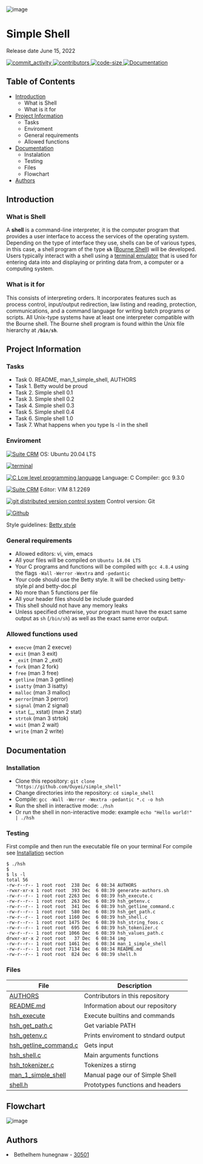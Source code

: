 ![image](img/simple_shell_header.png)
<h1>Simple Shell</h1>
Release date June 15, 2022

</p>
          </a>
          <a href="https://github.com/30501/simple_shell/commits/master" target="_blank">
               <img alt="commit_activity" src="https://img.shields.io/github/commit-activity/y/Ouyei/simple_shell" />
          </a>
          <a href="https://github.com/30501/simple_shell/graphs/contributors" target="_blank">
               <img alt="contributors" src="https://img.shields.io/github/contributors/Ouyei/simple_shell" />
          </a>
          <a href="https://github.com/30501/simple_shell/blob/master/hsh_shell.c"target="_blank">
               <img alt="code-size" src="https://img.shields.io/tokei/lines/github/Ouyei/simple_shell" />
          </a>
          <a href="https://github.com/30501/simple_shell/blob/master/README.md" target="_blank">
               <img alt="Documentation" src="https://img.shields.io/badge/documentation-yes-brightgreen" />
          </a>
     </p>

## Table of Contents
* [Introduction](#Introduction)
  * What is Shell
  * What is it for
* [Project Information](#Project-Information)
    * Tasks
    * Enviroment
    * General requirements
    * Allowed functions
* [Documentation](#Documentation)
    * Instalation
    * Testing
    * Files
    * Flowchart
* [Authors](#Authors)

## Introduction

### What is Shell
A **shell** is a command-line interpreter, it is the computer program that provides a user interface to access the services of the operating system. Depending on the type of interface they use, shells can be of various types, in this case, a shell program of the type **`sh`** ([Bourne Shell](https://en.wikipedia.org/wiki/Bourne_shell)) will be developed. Users typically interact with a shell using a [terminal emulator](https://en.wikipedia.org/wiki/Terminal_emulator) that is used for entering data into and displaying or printing data from, a computer or a computing system.

### What is it for
This consists of interpreting orders. It incorporates features such as process control, input/output redirection, law listing and reading, protection, communications, and a command language for writing batch programs or scripts. All Unix-type systems have at least one interpreter compatible with the Bourne shell. The Bourne shell program is found within the Unix file hierarchy at **`/bin/sh`**.

## Project Information

### Tasks

* Task 0. README, man_1_simple_shell, AUTHORS
* Task 1. Betty would be proud
* Task 2. Simple shell 0.1
* Task 3. Simple shell 0.2
* Task 4. Simple shell 0.3
* Task 5. Simple shell 0.4
* Task 6. Simple shell 1.0
* Task 7. What happens when you type ls -l in the shell

### Enviroment

<!-- ubuntu -->
<a href="https://ubuntu.com/" target="_blank"> <img height="" src="https://img.shields.io/static/v1?label=&message=Ubuntu&color=E95420&logo=Ubuntu&logoColor=E95420&labelColor=2F333A" alt="Suite CRM"></a> OS: Ubuntu 20.04 LTS
<!-- bash -->
<a href="https://www.gnu.org/software/bash/" target="_blank"> <img height="" src="https://img.shields.io/static/v1?label=&message=GNU%20Bash&color=4EAA25&logo=GNU%20Bash&logoColor=4EAA25&labelColor=2F333A" alt="terminal"></a>
<!-- c -->	
<a href="https://www.cprogramming.com/" target="_blank"><img src="https://img.shields.io/static/v1?label=&message=C%20Language&color=5C6BC0&logo=c&logoColor=A8B9CC&labelColor=2F333A" alt="C Low level programming language"></a> Language: C
Compiler: gcc 9.3.0
<!-- vim -->
<a href="https://www.vim.org/" target="_blank"> <img height="" src="https://img.shields.io/static/v1?label=&message=Vim&color=019733&logo=Vim&logoColor=019733&labelColor=2F333A" alt="Suite CRM"></a> Editor: VIM 8.1.2269
<!-- git -->
<a href="https://git-scm.com/" target="_blank"> <img height="" src="https://img.shields.io/static/v1?label=&message=Git&color=F05032&logo=Git&logoColor=F05032&labelColor=2F333A" alt="git distributed version control system"></a> Control version: Git
<!-- github -->
<a href="https://github.com" target="_blank"> <img height="" src="https://img.shields.io/static/v1?label=&message=GitHub&color=181717&logo=GitHub&logoColor=f2f2f2&labelColor=2F333A" alt="Github"></a>

Style guidelines: [Betty style](https://github.com/holbertonschool/Betty/wiki)

### General requirements
 * Allowed editors: vi, vim, emacs
 * All your files will be compiled on `Ubuntu 14.04 LTS`
 * Your C programs and functions will be compiled with `gcc 4.8.4` using the flags `-Wall` `-Werror` `-Wextra` and `-pedantic`
 * Your code should use the Betty style. It will be checked using betty-style.pl and betty-doc.pl
 * No more than 5 functions per file
 * All your header files should be include guarded
 * This shell should not have any memory leaks
 * Unless specified otherwise, your program must have the exact same output as `sh` (`/bin/sh`) as well as the exact same error output.

### Allowed functions used 

* `execve` (man 2 execve)
* `exit` (man 3 exit)
* `_exit` (man 2 _exit)
* `fork` (man 2 fork)
* `free` (man 3 free)
* `getline` (man 3 getline)
* `isatty` (man 3 isatty)
* `malloc` (man 3 malloc)
* `perror`(man 3 perror)
* `signal` (man 2 signal)
* `stat` (__ xstat) (man 2 stat)
* `strtok` (man 3 strtok)
* `wait` (man 2 wait)
* `write` (man 2 write)

## Documentation

### Installation

- Clone this repository: `git clone "https://github.com/Ouyei/simple_shell"`
- Change directories into the repository: `cd simple_shell`
- Compile: `gcc -Wall -Werror -Wextra -pedantic *.c -o hsh`
- Run the shell in interactive mode: `./hsh`
- Or run the shell in non-interactive mode: example `echo "Hello world!" | ./hsh`

### Testing

First compile and then run the executable file on your terminal
For compile see [Installation](#installation) section

```
$ ./hsh
$
$ ls -l
total 56
-rw-r--r-- 1 root root  238 Dec  6 08:34 AUTHORS
-rwxr-xr-x 1 root root  393 Dec  6 08:39 generate-authors.sh
-rw-r--r-- 1 root root 2263 Dec  6 08:39 hsh_execute.c
-rw-r--r-- 1 root root  263 Dec  6 08:39 hsh_getenv.c
-rw-r--r-- 1 root root  341 Dec  6 08:39 hsh_getline_command.c
-rw-r--r-- 1 root root  580 Dec  6 08:39 hsh_get_path.c
-rw-r--r-- 1 root root 1160 Dec  6 08:39 hsh_shell.c
-rw-r--r-- 1 root root 1475 Dec  6 08:39 hsh_string_foos.c
-rw-r--r-- 1 root root  695 Dec  6 08:39 hsh_tokenizer.c
-rw-r--r-- 1 root root 1066 Dec  6 08:39 hsh_values_path.c
drwxr-xr-x 2 root root   37 Dec  6 08:34 img
-rw-r--r-- 1 root root 1461 Dec  6 08:34 man_1_simple_shell
-rw-r--r-- 1 root root 7134 Dec  6 08:34 README.md
-rw-r--r-- 1 root root  824 Dec  6 08:39 shell.h
```
### Files

|File|Description|
|---|---|
|[AUTHORS](https://github.com/30501/simple_shell/blob/master/AUTHORS)|Contributors in this repository|
|[README.md](https://github.com/30501/simple_shell/blob/master/README.md)|Information about our repository|
|[hsh_execute](https://github.com/30501/simple_shell/blob/master/hsh_execute.c )|Execute builtins and commands|
|[hsh_get_path.c](https://github.com/30501/simple_shell/blob/master/hsh_get_path.c)|Get variable PATH|
|[hsh_getenv.c](https://github.com/30501/simple_shell/blob/master/hsh_getenv.c)|Prints enviroment to stndard output|
|[hsh_getline_command.c](https://github.com/30501/simple_shell/blob/master/hsh_getline_command.c)|Gets input|
|[hsh_shell.c](https://github.com/30501/simple_shell/blob/master/hsh_shell.c)|Main arguments functions||[hsh_string_foos.c](https://github.com/30501/simple_shell/blob/master/hsh_string_foos.c)|Function to work and modifie string|
|[hsh_tokenizer.c](https://github.com/30501/simple_shell/blob/master/hsh_tokenizer.c)|Tokenizes a stirng|
|[man_1_simple_shell](https://github.com/30501/simple_shell/blob/master/man_1_simple_shell)|Manual page our of Simple Shell|
|[shell.h](https://github.com/30501/simple_shell/blob/master/shell.h)|Prototypes functions and headers|

## Flowchart

![image](img/simple_shell.png)

## Authors

<li> Bethelhem hunegnaw - <a href="https://github.com/30501">30501</a></li>
